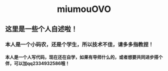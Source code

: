 <!---
miumouOVO/miumouOVO is a ✨ special ✨ repository because its `README.md` (this file) appears on your GitHub profile.
You can click the Preview link to take a look at your changes.
--->
<h1 style="text-align:center;">miumouOVO</h1>
<h2>这里是一些个人自述啦！</h2>
<h3>本人是一个小码农，还是个学生，所以技术不佳，请多多指教捏！</h3>
<h4>本人是一个人写代码，现在还在自学，如果有导师什么的，或者想要共同进步搭个伴，可以加qq2334932586哦！</h4>
